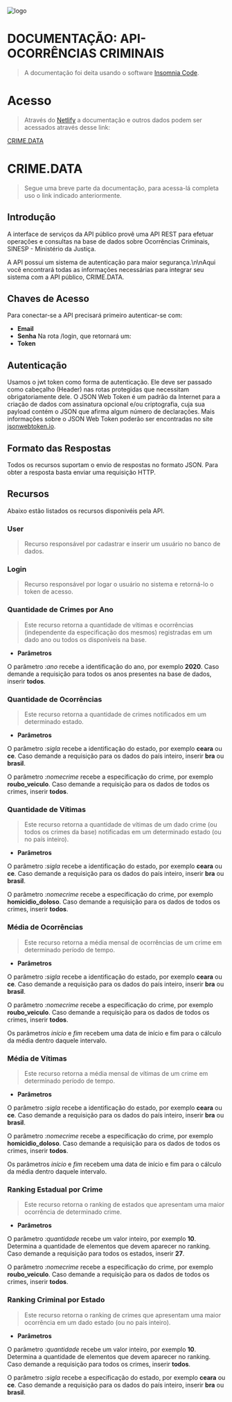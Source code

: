 ![logo](https://user-images.githubusercontent.com/44507419/91507497-616ff400-e8ab-11ea-80e6-c29dfa5da930.png )

# DOCUMENTAÇÃO: API- OCORRÊNCIAS CRIMINAIS
> A documentação foi deita usando o software [Insomnia Code](https://insomnia.rest/).

# Acesso
> Através do [Netlify](https://www.netlify.com/) a documentação e outros dados podem ser acessados através desse link:

[CRIME.DATA](https://crimepontodata.netlify.app/)

# CRIME.DATA
> Segue uma breve parte da documentação, para acessa-lá completa uso o link indicado anteriormente.

## Introdução

A interface de serviços da API público provê uma API REST para efetuar operações e consultas na base de dados sobre Ocorrências Criminais, SINESP - Ministério da Justiça.

A API possui um sistema de autenticação para maior segurança.\n\nAqui você encontrará todas as informações necessárias para integrar seu sistema com a API público, CRIME.DATA.

## Chaves de Acesso

Para conectar-se a API precisará primeiro autenticar-se com:
* __Email__
* __Senha__
Na rota /login, que retornará um:
* __Token__

## Autenticação

Usamos o jwt token como forma de autenticação. Ele deve ser passado como cabeçalho (Header) nas rotas protegidas que necessitam obrigatoriamente dele.
O JSON Web Token é um padrão da Internet para a criação de dados com assinatura opcional e/ou criptografia, cuja sua payload contém o JSON que afirma algum número de declarações.
Mais informações sobre o JSON Web Token poderão ser encontradas no site [jsonwebtoken.io](https://www.jsonwebtoken.io/).

## Formato das Respostas
Todos os recursos suportam o envio de respostas no formato JSON. Para obter a resposta basta enviar uma requisição HTTP.

## Recursos
Abaixo estão listados os recursos disponivéis pela API.

### User

> Recurso responsável por cadastrar e inserir um usuário no banco de dados.

### Login

> Recurso responsável por logar o usuário no sistema e retorná-lo o token de acesso.

### Quantidade de Crimes por Ano

> Este recurso retorna a quantidade de vítimas e ocorrências (independente da especificação dos mesmos) registradas em um dado ano ou todos os disponíveis na base.

* __Parâmetros__

O parâmetro _:ano_ recebe a identificação do ano, por exemplo **2020**. Caso demande a requisição para todos os anos presentes na base de dados, inserir **todos**.

### Quantidade de Ocorrências

> Este recurso retorna a quantidade de crimes notificados em um determinado estado.

* __Parâmetros__

O parâmetro _:sigla_ recebe a identificação do estado, por exemplo **ceara** ou **ce**. Caso demande a requisição para os dados do país inteiro, inserir **bra** ou **brasil**.

O parâmetro _:nomecrime_ recebe a especificação do crime, por exemplo **roubo_veiculo**. Caso demande a requisição para os dados de todos os crimes, inserir **todos**.

### Quantidade de Vítimas

> Este recurso retorna a quantidade de vítimas de um dado crime (ou todos os crimes da base) notificadas em um determinado estado (ou no país inteiro).  

* __Parâmetros__

O parâmetro _:sigla_ recebe a identificação do estado, por exemplo **ceara** ou **ce**. Caso demande a requisição para os dados do país inteiro, inserir **bra** ou **brasil**.

O parâmetro _:nomecrime_ recebe a especificação do crime, por exemplo **homicidio_doloso**. Caso demande a requisição para os dados de todos os crimes, inserir **todos**.

### Média de Ocorrências

> Este recurso retorna a média mensal de ocorrências de um crime em determinado período de tempo.

* __Parâmetros__

O parâmetro _:sigla_ recebe a identificação do estado, por exemplo **ceara** ou **ce**. Caso demande a requisição para os dados do país inteiro, inserir **bra** ou **brasil**.

O parâmetro _:nomecrime_ recebe a especificação do crime, por exemplo **roubo_veiculo**. Caso demande a requisição para os dados de todos os crimes, inserir **todos**.

Os parâmetros _início_ e _fim_ recebem uma data de início e fim para o cálculo da média dentro daquele intervalo.

### Média de Vítimas

> Este recurso retorna a média mensal de vítimas de um crime em determinado período de tempo.

* __Parâmetros__

O parâmetro _:sigla_ recebe a identificação do estado, por exemplo **ceara** ou **ce**. Caso demande a requisição para os dados do país inteiro, inserir **bra** ou **brasil**.

O parâmetro _:nomecrime_ recebe a especificação do crime, por exemplo **homicidio_doloso**. Caso demande a requisição para os dados de todos os crimes, inserir **todos**.

Os parâmetros _início_ e _fim_ recebem uma data de início e fim para o cálculo da média dentro daquele intervalo.

### Ranking Estadual por Crime

> Este recurso retorna o ranking de estados que apresentam uma maior ocorrência de determinado crime.

* __Parâmetros__

O parâmetro _:quantidade_ recebe um valor inteiro, por exemplo **10**. Determina a quantidade de elementos que devem aparecer no ranking. Caso demande a requisição para todos os estados, inserir **27**.

O parâmetro _:nomecrime_ recebe a especificação do crime, por exemplo **roubo_veiculo**. Caso demande a requisição para os dados de todos os crimes, inserir **todos**.

### Ranking Criminal por Estado
> Este recurso retorna o ranking de crimes que apresentam uma maior ocorrência em um dado estado (ou no país inteiro).

* __Parâmetros__

O parâmetro _:quantidade_ recebe um valor inteiro, por exemplo **10**. Determina a quantidade de elementos que devem aparecer no ranking. Caso demande a requisição para todos os crimes, inserir **todos**.

O parâmetro _:sigla_ recebe a especificação do estado, por exemplo **ceara** ou **ce**.  Caso demande a requisição para os dados do país inteiro, inserir **bra** ou **brasil**.

